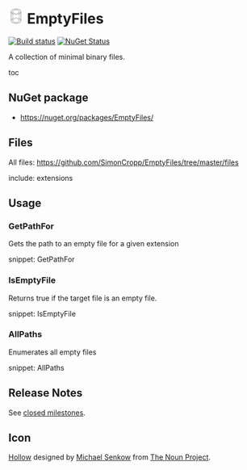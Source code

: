 # <img src="/src/icon.png" height="30px"> EmptyFiles

[![Build status](https://ci.appveyor.com/api/projects/status/4mrhpal9rwtqajws/branch/master?svg=true)](https://ci.appveyor.com/project/SimonCropp/EmptyFiles)
[![NuGet Status](https://img.shields.io/nuget/v/EmptyFiles.svg?label=EmptyFiles)](https://www.nuget.org/packages/EmptyFiles/)

A collection of minimal binary files.

toc

## NuGet package

 * https://nuget.org/packages/EmptyFiles/


## Files

All files: https://github.com/SimonCropp/EmptyFiles/tree/master/files

include: extensions


## Usage


### GetPathFor

Gets the path to an empty file for a given extension

snippet: GetPathFor


### IsEmptyFile

Returns true if the target file is an empty file.

snippet: IsEmptyFile



### AllPaths

Enumerates all empty files

snippet: AllPaths


## Release Notes

See [closed milestones](../../milestones?state=closed).


## Icon

[Hollow](https://thenounproject.com/term/hollow/51835/) designed by [Michael Senkow](https://thenounproject.com/mhsenkow/) from [The Noun Project](https://thenounproject.com).
